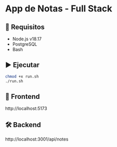 # App de Notas - Full Stack

## 🔧 Requisitos

- Node.js v18.17
- PostgreSQL
- Bash

## ▶️ Ejecutar

```bash
chmod +x run.sh
./run.sh
```

## 🚀 Frontend
http://localhost:5173

## 🛠️ Backend
http://localhost:3001/api/notes

